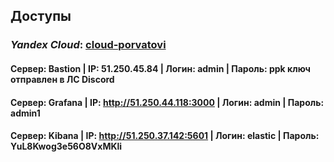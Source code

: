 ## Доступы

### *Yandex Cloud*: [cloud-porvatovi](https://console.cloud.yandex.ru/cloud/b1gaipai88l7kddo0fdf)


#### Сервер: Bastion | IP: 51.250.45.84              | Логин: admin   | Пароль: ppk ключ отправлен в ЛС Discord
#### Сервер: Grafana | IP: http://51.250.44.118:3000 | Логин: admin   | Пароль: admin1
#### Сервер: Kibana  | IP: http://51.250.37.142:5601 | Логин: elastic | Пароль: YuL8Kwog3e56O8VxMKli
